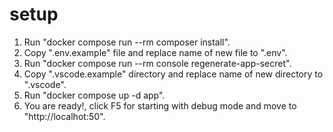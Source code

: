 # setup
 
1. Run "docker compose run --rm composer install".
2. Copy ".env.example" file and replace name of new file to ".env".
3. Run "docker compose run --rm console regenerate-app-secret".
4. Copy ".vscode.example" directory and replace name of new directory to ".vscode".
5. Run "docker compose up -d app".
6. You are ready!, click F5 for starting with debug mode and move to "http://localhot:50".